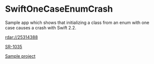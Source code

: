 # SwiftOneCaseEnumCrash
Sample app which shows that initializing a class from an enum with one case causes a crash with Swift 2.2.

[rdar://25314388][1]

[SR-1035][2]

[Sample project][3]


  [1]: http://openradar.appspot.com/radar?id=5037019633811456
  [2]: https://bugs.swift.org/browse/SR-1035
  [3]: https://github.com/JALsnipe/SwiftOneCaseEnumCrash
